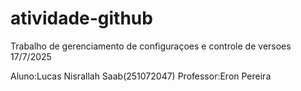 # atividade-github

Trabalho de gerenciamento de configuraçoes e controle de versoes 17/7/2025

Aluno:Lucas Nisrallah Saab(251072047)
Professor:Eron Pereira
